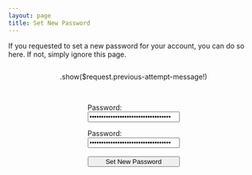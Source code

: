 ```yaml
---
layout: page
title: Set New Password
---
```

If you requested to set a new password for your account, you can do so here. If not, simply ignore this page.

<form action="/command/set-new-password" method="post">
	<input type="hidden" name="name" value=".show($request!.name)">
	<div style="display:flex; flex-direction:column; justify-content:center; margin-bottom:50px;">
		<div style="margin-left:auto; margin-right:auto;">
			<p>.show($request.previous-attempt-message!)</p>
		</div>
		<div style="margin-left:auto; margin-right:auto;">
			<br>
			<p style="margin-bottom:0px">Password:</p>
			<input style="color:black;" type="password" name="set-new-password-1" value=".show($request.set-new-password-1!)">
			<br>
			<p style="margin-bottom:0px">Password:</p>
			<input style="color:black;" type="password" name="set-new-password-2" value=".show($request.set-new-password-2!)">
			<br>
			<br>
			<input style="width:100%; color:black;" type="submit" value="Set New Password">
		</div>
	</div>
</form>
